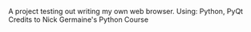 A project testing out writing my own web browser. Using: Python, PyQt
Credits to Nick Germaine's Python Course
